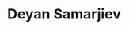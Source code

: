 ---
identifier: deyan-samarjiev
title: Deyan Samarjiev
website: https://dtmakm27.github.io/Portfolio/about/

bio: Deyan is a computer science student with a dedication to popularize the tech coop model and a fascination with business. With 5 years of experience in programming he has been involved in a variety of businesses, most recently, leading the software development of <a href="https://www.weco.io">weco.io</a> and co-founding <a href="https://www.memberminder.co.uk">memberminder.co.uk</a>. His current goal is the development and advocacy of a Software License for Cooperatives.

image_source: '/assets/img/profile/deyan.jpg'
---
